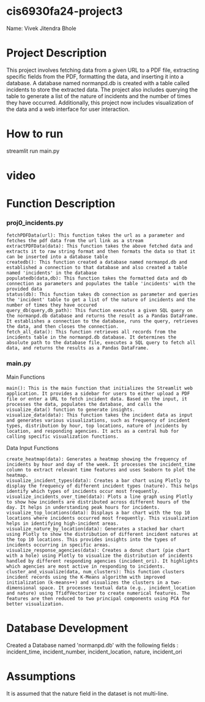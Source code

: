 # cis6930fa24-project3

Name: Vivek Jitendra Bhole

# Project Description
This project involves fetching data from a given URL to a PDF file, extracting specific fields from the PDF, formatting the data, and inserting it into a database. A database named normanpd.db is created with a table called incidents to store the extracted data. The project also includes querying the table to generate a list of the nature of incidents and the number of times they have occurred. Additionally, this project now includes visualization of the data and a web interface for user interaction.

# How to run
streamlit run main.py

# video


# Function Description
### proj0_incidents.py
    fetchPDFData(url): This function takes the url as a parameter and fetches the pdf data from the url link as a stream
    extractPDFData(data): This function takes the above fetched data and extracts it to raw string format and then formats the data so that it can be inserted into a database table
    createdb(): This function created a database named normanpd.db and established a connection to that database and also created a table named 'incidents' in the database
    populatedb(data,db): This function takes the formatted data and db connection as parameters and populates the table 'incidents' with the provided data
    status(db): This function takes db connection as parameter and queries the 'incident' table to get a list of the nature of incidents and the number of times they have occured
    query_db(query,db_path): This function executes a given SQL query on the normanpd.db database and returns the result as a Pandas DataFrame. It establishes a connection to the database, runs the query, retrieves the data, and then closes the connection.
    fetch_all_data(): This function retrieves all records from the incidents table in the normanpd.db database. It determines the absolute path to the database file, executes a SQL query to fetch all data, and returns the results as a Pandas DataFrame.

### main.py
Main Functions

    main(): This is the main function that initializes the Streamlit web application. It provides a sidebar for users to either upload a PDF file or enter a URL to fetch incident data. Based on the input, it processes the data, populates the database, and calls the visualize_data() function to generate insights.
    visualize_data(data): This function takes the incident data as input and generates various visualizations, such as frequency of incident types, distribution by hour, top locations, nature of incidents by location, and responding agencies. It acts as a central hub for calling specific visualization functions.

Data Input Functions

    create_heatmap(data): Generates a heatmap showing the frequency of incidents by hour and day of the week. It processes the incident_time column to extract relevant time features and uses Seaborn to plot the heatmap.
    visualize_incident_types(data): Creates a bar chart using Plotly to display the frequency of different incident types (nature). This helps identify which types of incidents occur most frequently.
    visualize_incidents_over_time(data): Plots a line graph using Plotly to show how incidents are distributed across different hours of the day. It helps in understanding peak hours for incidents.
    visualize_top_locations(data): Displays a bar chart with the top 10 locations where incidents occurred most frequently. This visualization helps in identifying high-incident areas.
    visualize_nature_by_location(data): Generates a stacked bar chart using Plotly to show the distribution of different incident natures at the top 10 locations. This provides insights into the types of incidents occurring in specific areas.
    visualize_response_agencies(data): Creates a donut chart (pie chart with a hole) using Plotly to visualize the distribution of incidents handled by different responding agencies (incident_ori). It highlights which agencies are most active in responding to incidents.
    cluster_and_visualize(data, num_clusters): This function clusters incident records using the K-Means algorithm with improved initialization (k-means++) and visualizes the clusters in a two-dimensional space. It processes textual data (e.g., incident_location and nature) using TfidfVectorizer to create numerical features. The features are then reduced to two principal components using PCA for better visualization. 

# Database Development
Created a Database named 'normanpd.db' with the following fields : incident_time, incident_number, incident_location, nature, incident_ori

# Assumptions
It is assumed that the nature field in the dataset is not multi-line.